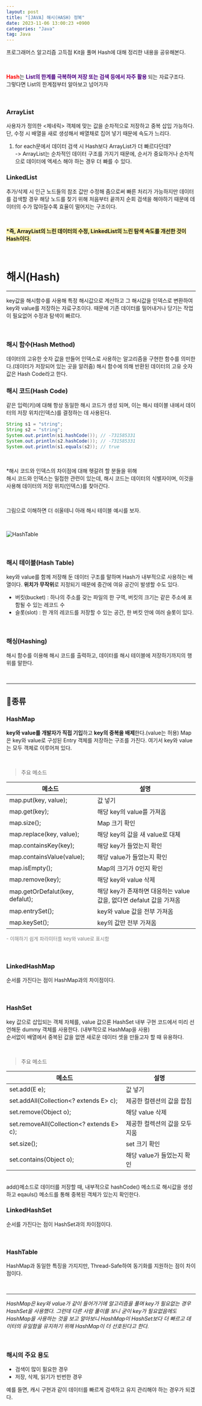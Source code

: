 ```yaml
---
layout: post
title: "[JAVA] 해시(HASH) 정복"
date: 2023-11-06 13:00:23 +0900
categories: "Java"
tag: Java
---
```


프로그래머스 알고리즘 고득점 Kit을 풀며 Hash에 대해 정리한 내용을 공유해본다.

<br>

<span style="color:red"><strong>Hash</strong></span>는 <span style="color:indigo"><strong>List의 한계를 극복하며 저장 또는 검색 등에서 자주 활용 </strong></span>되는 자료구조다.   
그렇다면 List의 한계점부터 알아보고 넘어가자

<br>

### ArrayList  
사용자가 정의한 <제네릭> 객체에 맞는 값을 순차적으로 저장하고 중복 삽입 가능하다. 단, 수정 시 배열을 새로 생성해서 배열채로 집어 넣기 때문에 속도가 느리다.

1. for each문에서 데이터 검색 시 Hash보다 ArrayList가 더 빠르다던데?  
-> ArrayList는 순차적인 데이터 구조를 가지기 때문에, 순서가 중요하거나 순차적으로 데이터에 엑세스 해야 하는 경우 더 빠를 수 있다.   

### LinkedList  
추가/삭제 시 인근 노드들의 참조 값만 수정해 줌으로써 빠른 처리가 가능하지만 데이터를 검색할 경우 해당 노드를 찾기 위해 처음부터 끝까지 순회 검색을 해야하기 때문에 데이터의 수가 많아질수록 효율이 떨어지는 구조이다.   

<br> 

<span style="background-color:#fff5b1"><strong> *즉, ArrayList의 느린 데이터의 수정, LinkedList의 느린 탐색 속도를 개선한 것이 Hash이다. </strong></span>


<br>

# 해시(Hash)
---
key값을 해시함수를 사용해 특정 해시값으로 계산하고 그 해시값을 인덱스로 변환하여 key와 value를 저장하는 자료구조이다. 
때문에 기존 데이터를 밀어내거나 당기는 작업이 필요없어 수정과 탐색이 빠르다. 

<br>

### 해시 함수(Hash Method)
데이터의 고유한 숫자 값을 만들어 인덱스로 사용하는 알고리즘을 구현한 함수를 의미한다.(데이터가 저장되어 있는 곳을 알려줌) 해시 함수에 의해 반환된 데이터의 고유 숫자 값은 Hash Code라고 한다. 

### 해시 코드(Hash Code)
같은 입력(키)에 대해 항상 동일한 해시 코드가 생성 되며, 이는 해시 테이블 내에서 데이터의 저장 위치(인덱스)를 결정하는 데 사용된다.

```java
String s1 = "string";
String s2 = "string";
System.out.println(s1.hashCode()); // -731585331
System.out.println(s2.hashCode()); // -731585331
System.out.println(s1.equals(s2)); // true
```

<br>

*해시 코드와 인덱스의 차이점에 대해 헷갈려 할 분들을 위해   
해시 코드와 인덱스는 밀접한 관련이 있는데, 해시 코드는 데이터의 식별자이며, 이것을 사용해 데이터의 저장 위치(인덱스)를 찾아간다. 

<br>

그림으로 이해하면 더 쉬울테니 아래 해시 테이블 예시를 보자. 

<br>

![HashTable](https://github.com/bong0716/photogram/assets/119990564/47001dfa-b375-4bc4-8266-f11bb75f9f85)

<br>

### 해시 테이블(Hash Table)
key와 value를 함께 저장해 둔 데이터 구조를 말하며 Hash가 내부적으로 사용하는 배열이다. **위치가 무작위**로 지정되기 때문에 중간에 여유 공간이 발생할 수도 있다.   
- 버킷(bucket) : 하나의 주소를 갖는 파일의 한 구역, 버킷의 크기는 같은 주소에 포함될 수 있는 레코드 수
- 슬롯(slot) : 한 개의 레코드를 저장할 수 있는 공간, 한 버킷 안에 여러 슬롯이 있다.

<br>

### 해싱(Hashing)
해시 함수를 이용해 해시 코드를 출력하고, 데이터를 해시 테이블에 저장하기까지의 행위를 말한다.

<br>

---
## 🔎종류

### HashMap  
**key와 value를 개발자가 직접 기입**하고 **key의 중복을 배제**한다.(value는 허용)
Map은 key와 value로 구성된 Entry 객체를 저장하는 구조를 가진다. 여기서 key와 value는 모두 객체로 이루어져 있다.  

<br>

> 주요 메소드


|      메소드      |      설명    |
| ---------------- | ------------ |
| map.put(key, value); | 값 넣기 |
| map.get(key); | 해당 key의 value를 가져옴 |
| map.size(); | Map 크기 확인 |
| map.replace(key, value); | 해당 key의 값을 새 value로 대체 |
| map.containsKey(key); | 해당 key가 들었는지 확인 |
| map.containsValue(value); | 해당 value가 들었는지 확인 |
| map.isEmpty(); | Map의 크기가 0인지 확인 |
| map.remove(key); | 해당 key와 value 삭제 |
| map.getOrDefalut(key, defalut); | 해당 key가 존재하면 대응하는 value 값을, 없다면 defalut 값을 가져옴 |
| map.entrySet(); | key와 value 값을 전부 가져옴 |
| map.keySet(); | key의 값만 전부 가져옴 |

<span style="font-size : 13px; color : gray">- 이해하기 쉽게 파라미터를 key와 value로 표시함</span>

<br>

### LinkedHashMap
순서를 가진다는 점이 HashMap과의 차이점이다. 

<br>

### HashSet  
key 값으로 삽입되는 객체 자체를, value 값으론 HashSet 내부 구현 코드에서 미리 선언해둔 dummy 객체를 사용한다. (내부적으로 HashMap을 사용)    
순서없이 배열에서 중복된 값을 없앤 새로운 데이터 셋을 만들고자 할 때 유용하다.  

<br>

> 주요 메소드


|      메소드      |      설명    |
| ---------------- | ------------ |
| set.add(E e); | 값 넣기 |
| set.addAll(Collection<? extends E> c); | 제공한 컬렌션의 값을 합침 |
| set.remove(Object o); | 해당 value 삭제 |
| set.removeAll(Collection<? extends E> c); | 제공한 컬렉션의 값을 모두 지움 |
| set.size(); | set 크기 확인 |
| set.contains(Object o); | 해당 value가 들었는지 확인 |

<br>
add()메소드로 데이터를 저장할 때, 내부적으로 hashCode() 메소드로 해시값을 생성하고 eqauls() 메소드를 통해 중복된 객체가 있는지 확인한다.

<br>

### LinkedHashSet
순서를 가진다는 점이 HashSet과의 차이점이다.

<br>

### HashTable 
HashMap과 동일한 특징을 가지지만, Thread-Safe하여 동기화를 지원하는 점이 차이점이다. 

<br>

---
*HashMap은 key와 value가 같이 들어가기에 알고리즘을 풀며 key가 필요없는 경우 HashSet을 사용했다. 그런데 다른 사람 풀이를 보니 굳이 key가 필요없음에도 HashMap을 사용하는 것을 보고 알아보니 HashMap이 HashSet보다 더 빠르고 데이터의 유일함을 유지하기 위해 HashMap이 더 선호된다고 한다.*

<br>

### 해시의 주요 용도
- 검색이 많이 필요한 경우
- 저장, 삭제, 읽기가 빈번한 경우  

예를 들면, 캐시 구현과 같이 데이터를 빠르게 검색하고 유지 관리해야 하는 경우가 되겠다.